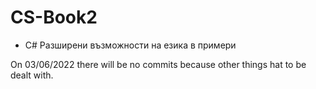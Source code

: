 # CS-Book2
- C# Разширени възможности на езика в примери






On 03/06/2022 there will be no commits because other things hat to be dealt with.
 
